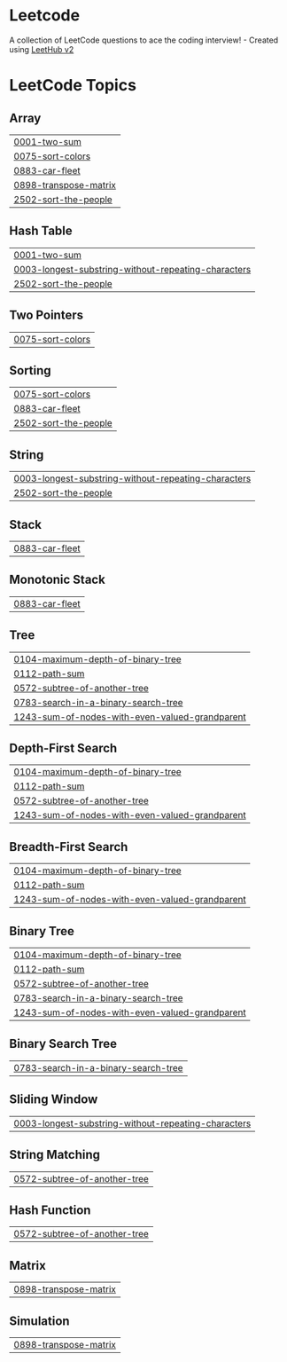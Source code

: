 # Leetcode
A collection of LeetCode questions to ace the coding interview! - Created using [LeetHub v2](https://github.com/arunbhardwaj/LeetHub-2.0)

<!---LeetCode Topics Start-->
# LeetCode Topics
## Array
|  |
| ------- |
| [0001-two-sum](https://github.com/fenet-as/Leetcode/tree/master/0001-two-sum) |
| [0075-sort-colors](https://github.com/fenet-as/Leetcode/tree/master/0075-sort-colors) |
| [0883-car-fleet](https://github.com/fenet-as/Leetcode/tree/master/0883-car-fleet) |
| [0898-transpose-matrix](https://github.com/fenet-as/Leetcode/tree/master/0898-transpose-matrix) |
| [2502-sort-the-people](https://github.com/fenet-as/Leetcode/tree/master/2502-sort-the-people) |
## Hash Table
|  |
| ------- |
| [0001-two-sum](https://github.com/fenet-as/Leetcode/tree/master/0001-two-sum) |
| [0003-longest-substring-without-repeating-characters](https://github.com/fenet-as/Leetcode/tree/master/0003-longest-substring-without-repeating-characters) |
| [2502-sort-the-people](https://github.com/fenet-as/Leetcode/tree/master/2502-sort-the-people) |
## Two Pointers
|  |
| ------- |
| [0075-sort-colors](https://github.com/fenet-as/Leetcode/tree/master/0075-sort-colors) |
## Sorting
|  |
| ------- |
| [0075-sort-colors](https://github.com/fenet-as/Leetcode/tree/master/0075-sort-colors) |
| [0883-car-fleet](https://github.com/fenet-as/Leetcode/tree/master/0883-car-fleet) |
| [2502-sort-the-people](https://github.com/fenet-as/Leetcode/tree/master/2502-sort-the-people) |
## String
|  |
| ------- |
| [0003-longest-substring-without-repeating-characters](https://github.com/fenet-as/Leetcode/tree/master/0003-longest-substring-without-repeating-characters) |
| [2502-sort-the-people](https://github.com/fenet-as/Leetcode/tree/master/2502-sort-the-people) |
## Stack
|  |
| ------- |
| [0883-car-fleet](https://github.com/fenet-as/Leetcode/tree/master/0883-car-fleet) |
## Monotonic Stack
|  |
| ------- |
| [0883-car-fleet](https://github.com/fenet-as/Leetcode/tree/master/0883-car-fleet) |
## Tree
|  |
| ------- |
| [0104-maximum-depth-of-binary-tree](https://github.com/fenet-as/Leetcode/tree/master/0104-maximum-depth-of-binary-tree) |
| [0112-path-sum](https://github.com/fenet-as/Leetcode/tree/master/0112-path-sum) |
| [0572-subtree-of-another-tree](https://github.com/fenet-as/Leetcode/tree/master/0572-subtree-of-another-tree) |
| [0783-search-in-a-binary-search-tree](https://github.com/fenet-as/Leetcode/tree/master/0783-search-in-a-binary-search-tree) |
| [1243-sum-of-nodes-with-even-valued-grandparent](https://github.com/fenet-as/Leetcode/tree/master/1243-sum-of-nodes-with-even-valued-grandparent) |
## Depth-First Search
|  |
| ------- |
| [0104-maximum-depth-of-binary-tree](https://github.com/fenet-as/Leetcode/tree/master/0104-maximum-depth-of-binary-tree) |
| [0112-path-sum](https://github.com/fenet-as/Leetcode/tree/master/0112-path-sum) |
| [0572-subtree-of-another-tree](https://github.com/fenet-as/Leetcode/tree/master/0572-subtree-of-another-tree) |
| [1243-sum-of-nodes-with-even-valued-grandparent](https://github.com/fenet-as/Leetcode/tree/master/1243-sum-of-nodes-with-even-valued-grandparent) |
## Breadth-First Search
|  |
| ------- |
| [0104-maximum-depth-of-binary-tree](https://github.com/fenet-as/Leetcode/tree/master/0104-maximum-depth-of-binary-tree) |
| [0112-path-sum](https://github.com/fenet-as/Leetcode/tree/master/0112-path-sum) |
| [1243-sum-of-nodes-with-even-valued-grandparent](https://github.com/fenet-as/Leetcode/tree/master/1243-sum-of-nodes-with-even-valued-grandparent) |
## Binary Tree
|  |
| ------- |
| [0104-maximum-depth-of-binary-tree](https://github.com/fenet-as/Leetcode/tree/master/0104-maximum-depth-of-binary-tree) |
| [0112-path-sum](https://github.com/fenet-as/Leetcode/tree/master/0112-path-sum) |
| [0572-subtree-of-another-tree](https://github.com/fenet-as/Leetcode/tree/master/0572-subtree-of-another-tree) |
| [0783-search-in-a-binary-search-tree](https://github.com/fenet-as/Leetcode/tree/master/0783-search-in-a-binary-search-tree) |
| [1243-sum-of-nodes-with-even-valued-grandparent](https://github.com/fenet-as/Leetcode/tree/master/1243-sum-of-nodes-with-even-valued-grandparent) |
## Binary Search Tree
|  |
| ------- |
| [0783-search-in-a-binary-search-tree](https://github.com/fenet-as/Leetcode/tree/master/0783-search-in-a-binary-search-tree) |
## Sliding Window
|  |
| ------- |
| [0003-longest-substring-without-repeating-characters](https://github.com/fenet-as/Leetcode/tree/master/0003-longest-substring-without-repeating-characters) |
## String Matching
|  |
| ------- |
| [0572-subtree-of-another-tree](https://github.com/fenet-as/Leetcode/tree/master/0572-subtree-of-another-tree) |
## Hash Function
|  |
| ------- |
| [0572-subtree-of-another-tree](https://github.com/fenet-as/Leetcode/tree/master/0572-subtree-of-another-tree) |
## Matrix
|  |
| ------- |
| [0898-transpose-matrix](https://github.com/fenet-as/Leetcode/tree/master/0898-transpose-matrix) |
## Simulation
|  |
| ------- |
| [0898-transpose-matrix](https://github.com/fenet-as/Leetcode/tree/master/0898-transpose-matrix) |
<!---LeetCode Topics End-->